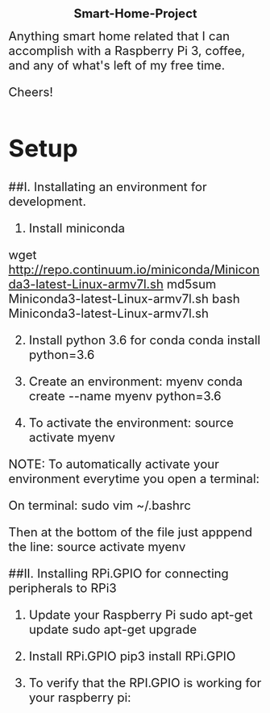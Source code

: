 <font size="+2"><h3 align="center"><b>Smart-Home-Project</b></h3><font>
Anything smart home related that I can accomplish with a Raspberry Pi 3, coffee, and any of what's left of my free time.

Cheers!

# Setup
##I. Installating an environment for development. 

1. Install miniconda

wget http://repo.continuum.io/miniconda/Miniconda3-latest-Linux-armv7l.sh
md5sum Miniconda3-latest-Linux-armv7l.sh
bash Miniconda3-latest-Linux-armv7l.sh

2. Install python 3.6 for conda
conda install python=3.6

3. Create an environment: myenv
conda create --name myenv python=3.6

4. To activate the environment:
source activate myenv

NOTE: To automatically activate your environment everytime you open a terminal:

On terminal:
sudo vim ~/.bashrc

Then at the bottom of the file just apppend the line:
source activate myenv

##II. Installing RPi.GPIO for connecting peripherals to RPi3
1. Update your Raspberry Pi
sudo apt-get update
sudo apt-get upgrade 

2. Install RPi.GPIO
pip3 install RPi.GPIO

3. To verify that the RPI.GPIO is working for your raspberry pi:
